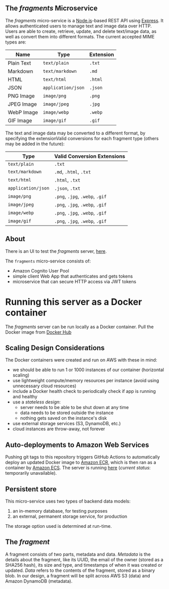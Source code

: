 ## The _fragments_ Microservice
The _fragments_ micro-service is a [Node.js](https://nodejs.org)-based REST API using [Express](https://expressjs.com/). It allows authenticated users to manage text and image data over HTTP. Users are able to create, retrieve, update, and delete text/image data, as well as convert them into different formats. The current accepted MIME types are:

| Name       | Type               | Extension |
| ---------- | ------------------ | --------- |
| Plain Text | `text/plain`       | `.txt`    |
| Markdown   | `text/markdown`    | `.md`     |
| HTML       | `text/html`        | `.html`   |
| JSON       | `application/json` | `.json`   |
| PNG Image  | `image/png`        | `.png`    |
| JPEG Image | `image/jpeg`       | `.jpg`    |
| WebP Image | `image/webp`       | `.webp`   |
| GIF Image  | `image/gif`        | `.gif`    |

The text and image data may be converted to a different format, by specifying the extensionValid conversions for each fragment type (others may be added in the future):

| Type               | Valid Conversion Extensions     |
| ------------------ | ------------------------------- |
| `text/plain`       | `.txt`                          |
| `text/markdown`    | `.md`, `.html`, `.txt`          |
| `text/html`        | `.html`, `.txt`                 |
| `application/json` | `.json`, `.txt`                 |
| `image/png`        | `.png`, `.jpg`, `.webp`, `.gif` |
| `image/jpeg`       | `.png`, `.jpg`, `.webp`, `.gif` |
| `image/webp`       | `.png`, `.jpg`, `.webp`, `.gif` |
| `image/gif`        | `.png`, `.jpg`, `.webp`, `.gif` |


## About
There is an UI to test the _fragments_ server, [here](https://github.com/siusie/fragments-ui).

The `fragments` micro-service consists of:

- Amazon Cognito User Pool
- simple client Web App that authenticates and gets tokens
- microservice that can secure HTTP access via JWT tokens

# Running this server as a Docker container
The _fragments_ server can be run locally as a Docker container. Pull the Docker image from [Docker Hub](https://hub.docker.com/repository/docker/siusie/fragments)

## Scaling Design Considerations
The Docker containers were created and run on AWS with these in mind:
- we should be able to run 1 or 1000 instances of our container (horizontal scaling)
- use lightweight compute/memory resources per instance (avoid using unnecessary cloud resources)
- include a Docker health check to periodically check if app is running and healthy
- use a _stateless design_:
  - server needs to be able to be shut down at any time
  - data needs to be stored outside the instance
  - nothing gets saved on the instance's disk
- use external storage services (S3, DynamoDB, etc.)
- cloud instances are throw-away, not forever

## Auto-deployments to Amazon Web Services
Pushing git tags to this repository triggers GitHub Actions to automatically deploy an updated Docker image to [Amazon ECR](https://aws.amazon.com/ecr/), which is then ran as a container by [Amazon ECS](https://aws.amazon.com/ecs). The server is running [here](http://ec2co-ecsel-1ov4de6u42ej6-2102686928.us-east-1.elb.amazonaws.com:8080/) (*current status*: temporarily unavailable).

## Persistent store
This micro-service uses two types of backend data models: 
  1. an in-memory database, for testing purposes
  2. an external, permanent storage service, for production

The storage option used is determined at run-time.

## The _fragment_
A fragment consists of two parts, metadata and data. *Metadata* is the details about the fragment, like its UUID, the email of the owner (stored as a SHA256 hash), its size and type, and timestamps of when it was created or updated. *Data* refers to the contents of the fragment, stored as a binary blob. In our design, a fragment will be split across AWS S3 (data) and Amazon DynamoDB (metadata).
